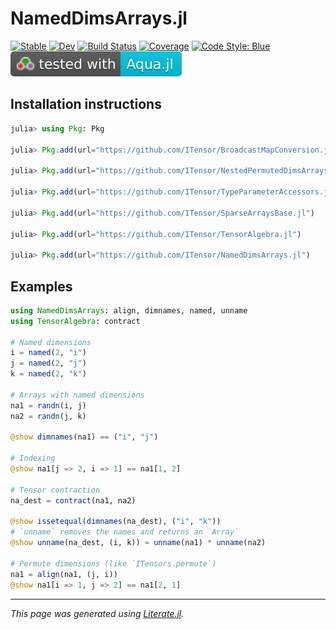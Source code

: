 # NamedDimsArrays.jl

[![Stable](https://img.shields.io/badge/docs-stable-blue.svg)](https://ITensor.github.io/NamedDimsArrays.jl/stable/)
[![Dev](https://img.shields.io/badge/docs-dev-blue.svg)](https://ITensor.github.io/NamedDimsArrays.jl/dev/)
[![Build Status](https://github.com/ITensor/NamedDimsArrays.jl/actions/workflows/CI.yml/badge.svg?branch=main)](https://github.com/ITensor/NamedDimsArrays.jl/actions/workflows/CI.yml?query=branch%3Amain)
[![Coverage](https://codecov.io/gh/ITensor/NamedDimsArrays.jl/branch/main/graph/badge.svg)](https://codecov.io/gh/ITensor/NamedDimsArrays.jl)
[![Code Style: Blue](https://img.shields.io/badge/code%20style-blue-4495d1.svg)](https://github.com/invenia/BlueStyle)
[![Aqua](https://raw.githubusercontent.com/JuliaTesting/Aqua.jl/master/badge.svg)](https://github.com/JuliaTesting/Aqua.jl)

## Installation instructions

```julia
julia> using Pkg: Pkg

julia> Pkg.add(url="https://github.com/ITensor/BroadcastMapConversion.jl")

julia> Pkg.add(url="https://github.com/ITensor/NestedPermutedDimsArrays.jl")

julia> Pkg.add(url="https://github.com/ITensor/TypeParameterAccessors.jl")

julia> Pkg.add(url="https://github.com/ITensor/SparseArraysBase.jl")

julia> Pkg.add(url="https://github.com/ITensor/TensorAlgebra.jl")

julia> Pkg.add(url="https://github.com/ITensor/NamedDimsArrays.jl")
```

## Examples

````julia
using NamedDimsArrays: align, dimnames, named, unname
using TensorAlgebra: contract

# Named dimensions
i = named(2, "i")
j = named(2, "j")
k = named(2, "k")

# Arrays with named dimensions
na1 = randn(i, j)
na2 = randn(j, k)

@show dimnames(na1) == ("i", "j")

# Indexing
@show na1[j => 2, i => 1] == na1[1, 2]

# Tensor contraction
na_dest = contract(na1, na2)

@show issetequal(dimnames(na_dest), ("i", "k"))
# `unname` removes the names and returns an `Array`
@show unname(na_dest, (i, k)) ≈ unname(na1) * unname(na2)

# Permute dimensions (like `ITensors.permute`)
na1 = align(na1, (j, i))
@show na1[i => 1, j => 2] == na1[2, 1]
````

---

*This page was generated using [Literate.jl](https://github.com/fredrikekre/Literate.jl).*

